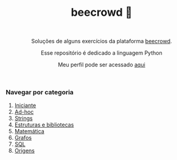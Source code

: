 <h1 align="center">beecrowd 🐝</h1>

&nbsp;

<p align="center">Soluções de alguns exercícios da plataforma
    <a href="https://www.beecrowd.com.br/">beecrowd</a>.</p><p align='center'>Esse repositório é dedicado a linguagem Python</p>
    <p align='center'>Meu perfil pode ser acessado <a href=' https://www.beecrowd.com.br/judge/pt/profile/808123'>aqui</a></p>

&nbsp;

### Navegar por categoria

1. [Iniciante](https://github.com/falcao-g/beecrowd/tree/main/1-iniciante)
2. [Ad-hoc](https://github.com/falcao-g/beecrowd/tree/main/2-ad-hoc)
3. [Strings](https://github.com/falcao-g/beecrowd/tree/main/3-strings)
4. [Estruturas e bibliotecas](https://github.com/falcao-g/beecrowd/tree/main/4-estruturas)
5. [Matemática](https://github.com/falcao-g/beecrowd/tree/main/5-matematica)
7. [Grafos](https://github.com/falcao-g/beecrowd/tree/main/7-grafos)
9. [SQL](https://github.com/falcao-g/beecrowd/tree/main/9-sql)
10. [Origens](https://github.com/falcao-g/beecrowd/tree/main/origens)

